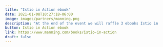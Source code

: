 ```yaml
---
title: "Istio in Action ebook"
date: 2021-01-08T10:27:18-06:00
image: images/partners/manning.png
description: "At the end of the event we will raffle 3 ebooks Istio in Action, by Christian Posta and Rinor Maloku, courtesy of Manning Publications"
button: Istio in Action ebook
link: https://www.manning.com/books/istio-in-action
draft: false
---
```


